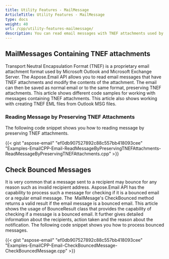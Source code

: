 ```yaml
---
title: Utility Features - MailMessage
ArticleTitle: Utility Features - MailMessage
type: docs
weight: 40
url: /cpp/utility-features-mailmessage/
description: You can read email messages with TNEF attachments used by Microsoft Outlook and Exchange Server, and modify the contents of the attachment using the C++ Email Parser Library API.
---
```


## **MailMessages Containing TNEF attachments**
Transport Neutral Encapsulation Format (TNEF) is a proprietary email attachment format used by Microsoft Outlook and Microsoft Exchange Server. The Aspose.Email API allows you to read email messages that have TNEF attachments and modify the contents of the attachment. The email can then be saved as normal email or to the same format, preserving TNEF attachments. This article shows different code samples for working with messages containing TNEF attachments. This article also shows working with creating TNEF EML files from Outlook MSG files.

### **Reading Message by Preserving TNEF Attachments**
The following code snippet shows you how to reading message by preserving TNEF attachments.

{{< gist "aspose-email" "ef0db907527892c88c557bb418093cee" "Examples-EmailCPP-Email-ReadMessageByPreservingTNEFAttachments-ReadMessageByPreservingTNEFAttachments.cpp" >}}

## **Check Bounced Messages**
It is very common that a message sent to a recipient may bounce for any reason such as invalid recipient address. Aspose.Email API has the capability to process such a message for checking if it is a bounced email or a regular email message. The  MailMesage's CheckBounced method returns a valid result if the email message is a bounced email. This article shows the usage of BounceResult class that provides the capability of checking if a message is a bounced email. It further gives detailed information about the recipients, action taken and the reason about the notification. The following code snippet shows you how to process bounced messages.

{{< gist "aspose-email" "ef0db907527892c88c557bb418093cee" "Examples-EmailCPP-Email-CheckBouncedMessage-CheckBouncedMessage.cpp" >}}
